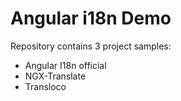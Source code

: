 # Angular i18n Demo
Repository contains 3 project samples:
- Angular I18n official
- NGX-Translate
- Transloco